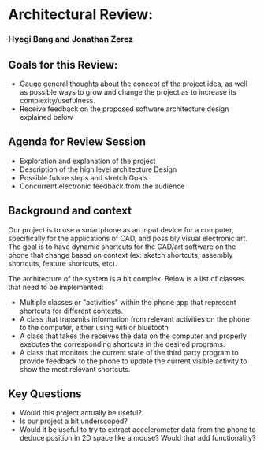 # Architectural Review:
### Hyegi Bang and Jonathan Zerez

## Goals for this Review:
* Gauge general thoughts about the concept of the project idea, as well as possible ways to grow and change the project as to increase its complexity/usefulness.
* Receive feedback on the proposed software architecture design explained below

## Agenda for Review Session
* Exploration and explanation of the project
* Description of the high level architecture Design
* Possible future steps and stretch Goals
* Concurrent electronic feedback from the audience

## Background and context
Our project is to use a smartphone as an input device for a computer, specifically for the applications of CAD, and possibly visual electronic art. The goal is to have dynamic shortcuts for the CAD/art software on the phone that change based on context (ex: sketch shortcuts, assembly shortcuts, feature shortcuts, etc).  

The architecture of the system is a bit complex. Below is a list of classes that need to be implemented:
* Multiple classes or "activities" within the phone app that represent shortcuts for different contexts.
* A class that transmits information from relevant activities on the phone to the computer, either using wifi or bluetooth
* A class that takes the receives the data on the computer and properly executes the corresponding shortcuts in the desired programs.
* A class that monitors the current state of the third party program to provide feedback to the phone to update the current visible activity to show the most relevant shortcuts.

## Key Questions
* Would this project actually be useful?
* Is our project a bit underscoped?
* Would it be useful to try to extract accelerometer data from the phone to deduce position in 2D space like a mouse? Would that add functionality?
